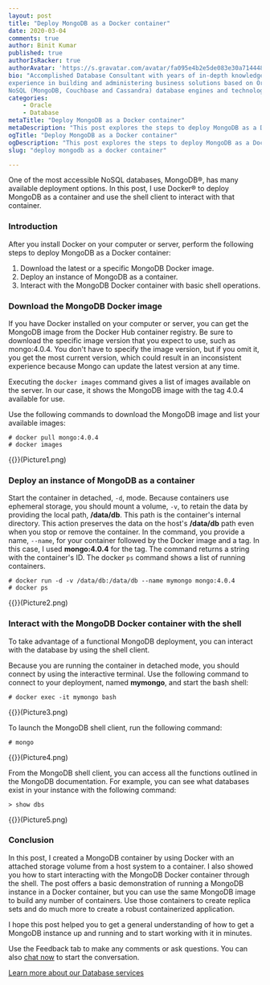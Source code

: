 ```yaml
---
layout: post
title: "Deploy MongoDB as a Docker container"
date: 2020-03-04
comments: true
author: Binit Kumar
published: true
authorIsRacker: true
authorAvatar: 'https://s.gravatar.com/avatar/fa095e4b2e5de083e30a714448e71451'
bio: "Accomplished Database Consultant with years of in-depth knowledge and
experience in building and administering business solutions based on Oracle and
NoSQL (MongoDB, Couchbase and Cassandra) database engines and technologies."
categories:
    - Oracle
    - Database
metaTitle: "Deploy MongoDB as a Docker container"
metaDescription: "This post explores the steps to deploy MongoDB as a Docker container."
ogTitle: "Deploy MongoDB as a Docker container"
ogDescription: "This post explores the steps to deploy MongoDB as a Docker container."
slug: "deploy mongodb as a docker container" 

---
```

One of the most accessible NoSQL databases, MongoDB&reg;, has many available
deployment options. In this post, I use Docker&reg; to deploy MongoDB as a
container and use the shell client to interact with that container.

<!--more-->

### Introduction

After you install Docker on your computer or server, perform the following steps
to deploy MongoDB as a Docker container:

1.	Download the latest or a specific MongoDB Docker image.
2.	Deploy an instance of MongoDB as a container.
3.	Interact with the MongoDB Docker container with basic shell operations.

### Download the MongoDB Docker image

If you have Docker installed on your computer or server, you can get the MongoDB
image from the Docker Hub container registry. Be sure to download the specific
image version that you expect to use, such as mongo:4.0.4. You don't have to
specify the image version, but if you omit it, you get the most current version,
which could result in an inconsistent experience because Mongo can update the
latest version at any time.

Executing the `docker images` command gives a list of images available on the
server. In our case, it shows the MongoDB image with the tag 4.0.4 available for
use.

Use the following commands to download the MongoDB image and list your available
images:

    # docker pull mongo:4.0.4
    # docker images

{{<image src="" title="" alt="">}}(Picture1.png)

### Deploy an instance of MongoDB as a container

Start the container in detached, `-d`, mode. Because containers use ephemeral
storage, you should mount a volume, `-v`, to retain the data by providing the
local path, **/data/db**. This path is the container's internal directory. This
action preserves the data on the host's **/data/db** path even when you stop or
remove the container. In the command, you provide a name, `--name`, for your
container followed by the Docker image and a tag. In this case, I used
**mongo:4.0.4** for the tag. The command returns a string with the
container's ID. The docker `ps` command shows a list of running containers.

    # docker run -d -v /data/db:/data/db --name mymongo mongo:4.0.4
    # docker ps

{{<image src="" title="" alt="">}}(Picture2.png)

### Interact with the MongoDB Docker container with the shell

To take advantage of a functional MongoDB deployment, you can interact with
the database by using the shell client.

Because you are running the container in detached mode, you should connect by
using the interactive terminal. Use the following command to connect to your
deployment, named **mymongo**, and start the bash shell:

    # docker exec -it mymongo bash

{{<image src="" title="" alt="">}}(Picture3.png)

To launch the MongoDB shell client, run the following command:

    # mongo

{{<image src="" title="" alt="">}}(Picture4.png)

From the MongoDB shell client, you can access all the functions outlined in the
MongoDB documentation. For example, you can see what databases exist in your
instance with the following command:

    > show dbs

{{<image src="" title="" alt="">}}(Picture5.png)

### Conclusion

In this post, I created a MongoDB container by using Docker with an attached
storage volume from a host system to a container. I also showed you how to start
interacting with the MongoDB Docker container through the shell. The post offers
a basic demonstration of running a MongoDB instance in a Docker container, but
you can use the same MongoDB image to build any number of containers. Use those
containers to create replica sets and do much more to create a robust
containerized application.

I hope this post helped you to get a general understanding of how to get a
MongoDB instance up and running and to start working with it in minutes.

Use the Feedback tab to make any comments or ask questions. You can also
[chat now](https://www.rackspace.com/#chat) to start the conversation.

<a class="cta blue" id="cta" href="https://www.rackspace.com/dba-services">Learn more about our Database services</a>
